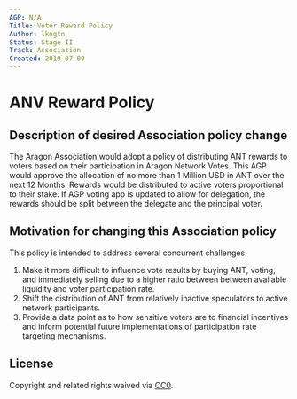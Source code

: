 ```yaml
---
AGP: N/A
Title: Voter Reward Policy
Author: lkngtn
Status: Stage II
Track: Association
Created: 2019-07-09
---
```


# ANV Reward Policy

## Description of desired Association policy change

The Aragon Association would adopt a policy of distributing ANT rewards to voters based on their participation in Aragon Network Votes. This AGP would approve the allocation of no more than 1 Million USD in ANT over the next 12 Months. Rewards would be distributed to active voters proportional to their stake. If AGP voting app is updated to allow for delegation, the rewards should be split between the delegate and the principal voter.

## Motivation for changing this Association policy

This policy is intended to address several concurrent challenges.

1) Make it more difficult to influence vote results by buying ANT, voting, and immediately selling due to a higher ratio between between available liquidity and voter participation rate.
2) Shift the distribution of ANT from relatively inactive speculators to active network participants.
3) Provide a data point as to how sensitive voters are to financial incentives and inform potential future implementations of participation rate targeting mechanisms.


## License
Copyright and related rights waived via [CC0](https://creativecommons.org/publicdomain/zero/1.0/).
